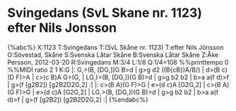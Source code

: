 # Svingedans (SvL Skane nr. 1123) efter Nils Jonsson

{%abc%}
X:1123
T:Svingedans
T:(SvL Skåne nr. 1123)
T:efter Nils Jönsson
O:Sövestad, Skåne
S:Svenska Låtar Skåne
B:Svenska Låtar Skåne
Z:Åke Persson, 2012-03-20
R:Svingedans
M:3/4
L:1/8
Q:1/4=108
%%printtempo 0
%%MIDI ratio 2 1
K:G
|: G,>(B, [DG,])G B>d | g>g d2 ((B{cB})A/B/) | d>(B c)(D F)>A | c>(c B)A G>(G, |
   LG,)>(B, [DG,])(G B)>d | g>g b2 b2 | b>a a(f d)>f | g>(f [g2B2]) [g2B2D2G,2] :|
|: c>(B A)(G F)>G | e>(d c)A [G2G,2] | c>(B A)(G F)>G | e>(d c)A [G2G,2] | 
   LG,>(B, [DG,])(G B)>d | g>g b2 b2 | b>a a(f d)>f | g>(f [g2B2]) [g2B2D2G,2] :|
{%endabc%}

